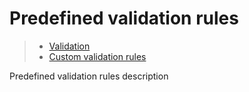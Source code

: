 # Predefined validation rules

> * [Validation](/model-definitions/validation)
> * [Custom validation rules](custom)

Predefined validation rules description
